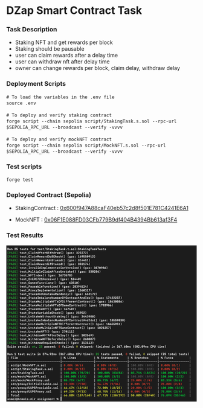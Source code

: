 # DZap Smart Contract Task

### Task Description

- Staking NFT and get rewards per block
- Staking should be pausable
- user can claim rewards after a delay time
- user can withdraw nft after delay time
- owner can change rewards per block, claim delay, withdraw delay

### Deployment Scripts

```solidity
# To load the variables in the .env file
source .env

# To deploy and verify staking contract
forge script --chain sepolia script/StakingTask.s.sol --rpc-url $SEPOLIA_RPC_URL --broadcast --verify -vvvv

# To deploy and verify mockNFT contract
forge script --chain sepolia script/MockNFT.s.sol --rpc-url $SEPOLIA_RPC_URL --broadcast --verify -vvvv

```

### Test scripts

```solidity
forge test
```

### Deployed Contract (Sepolia)

- StakingContract : <a href="https://sepolia.etherscan.io/address/0x600f947a88caf40eb57c2d8f501e781c4241e6a1#code">0x600f947A88caF40eb57c2d8f501E781C4241E6A1</a>

- MockNFT : <a href="https://sepolia.etherscan.io/address/0x06F1E088FD03CFb779B9df404B4394Bb613af3F4#code">0x06F1E088FD03CFb779B9df404B4394Bb613af3F4</a>

### Test Results

![Test Outputs](images/testOutput.png)
